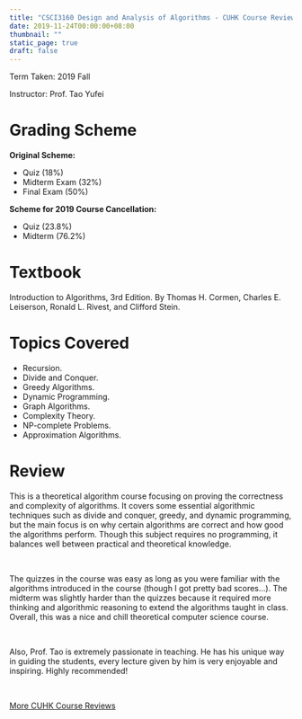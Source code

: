 ```yaml
---
title: "CSCI3160 Design and Analysis of Algorithms - CUHK Course Review"
date: 2019-11-24T00:00:00+08:00
thumbnail: ""
static_page: true
draft: false
---
```


Term Taken: 2019 Fall

Instructor: Prof. Tao Yufei

# Grading Scheme
**Original Scheme:**

* Quiz (18%)
* Midterm Exam (32%)
* Final Exam (50%)

**Scheme for 2019 Course Cancellation:**

* Quiz (23.8%)
* Midterm (76.2%)


# Textbook
Introduction to Algorithms, 3rd Edition. By Thomas H. Cormen, Charles E. Leiserson, Ronald L. Rivest, and Clifford Stein.

# Topics Covered
* Recursion.
* Divide and Conquer.
* Greedy Algorithms.
* Dynamic Programming.
* Graph Algorithms.
* Complexity Theory.
* NP-complete Problems.
* Approximation Algorithms.

# Review

This is a theoretical algorithm course focusing on proving the correctness and complexity of algorithms. It covers some essential algorithmic techniques such as divide and conquer, greedy, and dynamic programming, but the main focus is on why certain algorithms are correct and how good the algorithms perform. Though this subject requires no programming, it balances well between practical and theoretical knowledge.

<br />

The quizzes in the course was easy as long as you were familiar with the algorithms introduced in the course (though I got pretty bad scores...). The midterm was slightly harder than the quizzes because it required more thinking and algorithmic reasoning to extend the algorithms taught in class. Overall, this was a nice and chill theoretical computer science course.

<br />

Also, Prof. Tao is extremely passionate in teaching. He has his unique way in guiding the students, every lecture given by him is very enjoyable and inspiring. Highly recommended!

<br />

[More CUHK Course Reviews](/course-review)
